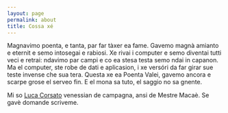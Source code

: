 ```yaml
---
layout: page
permalink: about
title: Cossa xé
---
```


Magnavimo poenta, e tanta, par far tàxer ea fame. Gavemo magnà amianto e eternit e semo intosegai e rabiosi. Xe rivai i computer e semo diventai tutti veci e retrai: ndavimo par campi e co ea stesa testa semo ndai in capanon. Ma el computer, ste robe de dati e aplicasion, i xe versóri da far girar sue teste invense che sua tera. Questa xe ea Poenta Valei, gavemo ancora e scarpe grose el serveo fin. E el mona sa tuto, el saggio no sa gnente.

Mi so [Luca Corsato](https://lucacorsato.com/) venessian de campagna, ansi de Mestre Macaè. Se gavè domande scriveme.
